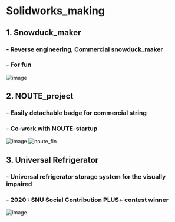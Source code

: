 # Solidworks_making

## 1. Snowduck_maker
### - Reverse engineering, Commercial snowduck_maker 
### - For fun
![image](https://user-images.githubusercontent.com/74540268/169968584-c470d766-c87b-4080-9d84-2b948e47175a.png)



## 2. NOUTE_project
### - Easily detachable badge for commercial string
### - Co-work with NOUTE-startup
![image](https://user-images.githubusercontent.com/74540268/169975192-6ed1fd21-f9fe-40ae-b20a-813870aa2317.png) ![noute_fin](https://user-images.githubusercontent.com/74540268/169975699-3267a0c1-d32c-47a1-8ef6-828925bccc95.gif)




## 3. Universal Refrigerator
### - Universal refrigerator storage system for the visually impaired
### - 2020 : SNU Social Contribution PLUS+ contest winner
![image](https://user-images.githubusercontent.com/74540268/169968702-6ea9f29f-1507-4a10-8413-0baa380fa894.png)

